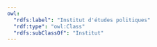 ```yaml
---
owl:
  "rdfs:label": "Institut d'études politiques"
  "rdf:type": "owl:Class"
  "rdfs:subClassOf": "Institut"
---
```


<OntologyTable frontMatter={frontMatter}/>
